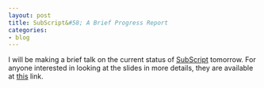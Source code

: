 ```yaml
---
layout: post
title: SubScript&#58; A Brief Progress Report 
categories:
- blog
---
```


I will be making a brief talk on the current status of [SubScript](https://github.com/scala-subscript/subscript) tomorrow. For anyone interested in looking at the slides in more details, they are available at [this](http://www.slideshare.net/anatoliykmetyuk/subscript-a-process-algebra-extension-progress-and-perspectives) link.